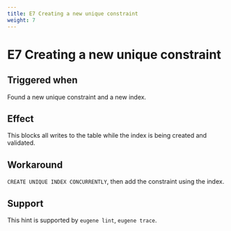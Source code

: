 ```yaml
---
title: E7 Creating a new unique constraint
weight: 7
---
```


# E7 Creating a new unique constraint

## Triggered when

Found a new unique constraint and a new index.

## Effect

This blocks all writes to the table while the index is being created and validated.

## Workaround

`CREATE UNIQUE INDEX CONCURRENTLY`, then add the constraint using the index.

## Support

This hint is supported by `eugene lint`, `eugene trace`.

